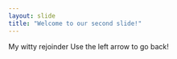 ```yaml
---
layout: slide
title: "Welcome to our second slide!"
---
```

My witty rejoinder
Use the left arrow to go back!
